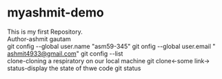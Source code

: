 # myashmit-demo
This is my first Repository.
<br>
Author-ashmit gautam
<br>
git config --global user.name "asm59-345"
git onfig --global user.email " ashmit4933@gmail.com"
git config --list
<br>
clone-cloning a respiratory on our local machine
git clone<-some link->
<br>
status-display the state of thwe code
git status
<br>

